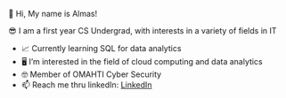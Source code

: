 👋 	 	Hi, My name is Almas!

😎  	I am a first year CS Undergrad, with interests in a variety of fields in IT
  
  - 📈   Currently learning SQL for data analytics
  - 🖥️    I’m interested in the field of cloud computing and data analytics
  - 🤓		Member of OMAHTI Cyber Security
  - 📫    Reach me thru linkedIn: [LinkedIn](https://www.linkedin.com/in/almas-mirzandi-ramadhan-1bbb66211/)

<!---
almasmirzandir/almasmirzandir is a ✨ special ✨ repository because its `README.md` (this file) appears on your GitHub profile.
You can click the Preview link to take a look at your changes.
--->

